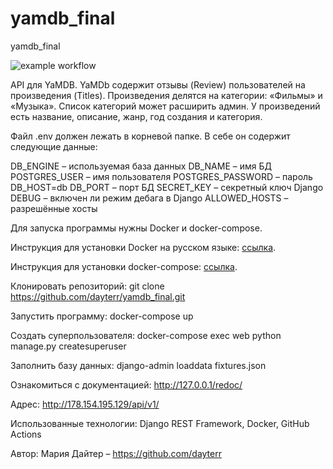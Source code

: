 # yamdb_final
yamdb_final

![example workflow](https://github.com/dayterr/yamdb_final/actions/workflows/yamdb_workflow.yml/badge.svg)

API для YaMDB. YaMDb содержит отзывы (Review) пользователей на произведения (Titles). Произведения делятся на категории: «Фильмы» и «Музыка». Список категорий может расширить админ. У произведений есть название, описание, жанр, год создания и категория.

Файл .env должен лежать в корневой папке. В себе он содержит следующие данные:

DB_ENGINE – используемая база данных
DB_NAME – имя БД
POSTGRES_USER – имя пользователя
POSTGRES_PASSWORD – пароль
DB_HOST=db
DB_PORT – порт БД
SECRET_KEY – секретный ключ Django
DEBUG – включен ли режим дебага в Django
ALLOWED_HOSTS – разрешённые хосты

Для запуска программы нужны Docker и docker-compose.

Инструкция для установки Docker на русском языке: [ссылка](https://dker.ru/docs/docker-engine/install/).

Инструкция для установки docker-compose: [ссылка](https://docs.docker.com/compose/install/).

Клонировать репозиторий: git clone https://github.com/dayterr/yamdb_final.git

Запустить программу: docker-compose up

Создать суперпользователя: docker-compose exec web python manage.py createsuperuser

Заполнить базу данных: django-admin loaddata fixtures.json

Ознакомиться с документацией: http://127.0.0.1/redoc/

Адрес: http://178.154.195.129/api/v1/

Использованные технологии: Django REST Framework, Docker, GitHub Actions

Автор: Мария Дайтер – https://github.com/dayterr